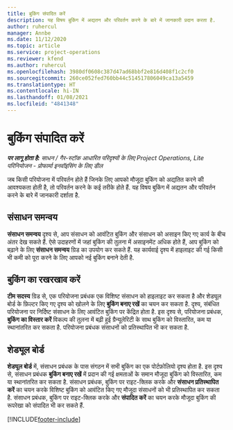 ```yaml
---
title: बुकिंग संपादित करें
description: यह विषय बुकिंग में अद्यतन और परिवर्तन करने के बारे में जानकारी प्रदान करता है.
author: ruhercul
manager: Annbe
ms.date: 11/12/2020
ms.topic: article
ms.service: project-operations
ms.reviewer: kfend
ms.author: ruhercul
ms.openlocfilehash: 3980df0608c387d47ad68bbf2e816d408f1c2cf0
ms.sourcegitcommit: 260ce052fed760bb44c514517806049ca13a5459
ms.translationtype: HT
ms.contentlocale: hi-IN
ms.lasthandoff: 01/08/2021
ms.locfileid: "4841348"
---
```

# <a name="edit-bookings"></a>बुकिंग संपादित करें

_**पर लागू होता है:** साधन / गैर-स्टॉक आधारित परिदृश्यों के लिए Project Operations, Lite परिनियोजन - प्रोफार्मा इनवॉइसिंग के लिए डील_


जब किसी परियोजना में परिवर्तन होते हैं जिनके लिए आपको मौजूदा बुकिंग को अद्यतित करने की आवश्यकता होती है, तो परिवर्तन करने के कई तरीके होते हैं. यह विषय बुकिंग में अद्यतन और परिवर्तन करने के बारे में जानकारी दर्शाता है.

## <a name="resource-reconciliation"></a>संसाधन समन्वय

**संसाधन समन्वय** दृश्य से, आप संसाधन को आवंटित बुकिंग और संसाधन को असाइन किए गए कार्य के बीच अंतर देख सकते हैं. ऐसे उदाहरणों में जहां बुकिंग की तुलना में असाइनमेंट अधिक होते हैं, आप बुकिंग को बढ़ाने के लिए **संसाधन समन्वय** ग्रिड का उपयोग कर सकते हैं. यह कार्यवाई दृश्य में हाइलाइट की गई किसी भी कमी को पूरा करने के लिए आपको नई बुकिंग बनाने देती है.

## <a name="maintain-bookings"></a>बुकिंग का रखरखाव करें

**टीम सदस्य** ग्रिड से, एक परियोजना प्रबंधक एक विशिष्ट संसाधन को हाइलाइट कर सकता है और शेड्यूल बोर्ड के फ़िल्टर किए गए दृश्य को खोलने के लिए **बुकिंग बनाए रखें** का चयन कर सकता है. दृश्य, संबंधित परियोजना पर निर्दिष्ट संसाधन के लिए आवंटित बुकिंग पर केंद्रित होता है. इस दृश्य से, परियोजना प्रबंधक, **बुकिंग का विस्तार करें** विकल्प की तुलना में बढ़ी हुई ग्रैन्‍यूलेरिटी के साथ बुकिंग को विस्तारित, कम या स्थानांतरित कर सकता है. परियोजना प्रबंधक संसाधनों को प्रतिस्थापित भी कर सकता है.

## <a name="schedule-board"></a>शेड्यूल बोर्ड

**शेड्यूल बोर्ड** में, संसाधन प्रबंधक के पास संगठन में सभी बुकिंग का एक पोर्टफ़ोलियो दृश्य होता है. इस दृश्य से, संसाधन प्रबंधक **बुकिंग बनाए रखें** में प्रदान की गई क्षमताओं के समान मौजूदा बुकिंग को विस्तारित, कम या स्थानांतरित कर सकता है. संसाधन प्रबंधक, बुकिंग पर राइट-क्लिक करके और **संसाधन प्रतिस्थापित करें** का चयन करके विशिष्ट बुकिंग को आवंटित किए गए मौजूदा संसाधनों को भी प्रतिस्थापित कर सकता है. संसाधन प्रबंधक, बुकिंग पर राइट-क्लिक करके और **संपादित करें** का चयन करके मौजूदा बुकिंग की रूपरेखा को संपादित भी कर सकते हैं.


[!INCLUDE[footer-include](../includes/footer-banner.md)]